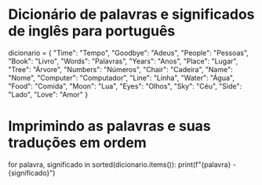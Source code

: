 # Dicionário de palavras e significados de inglês para português
dicionario = {
    "Time": "Tempo",
    "Goodbye": "Adeus",
    "People": "Pessoas",
    "Book": "Livro",
    "Words": "Palavras",
    "Years": "Anos",
    "Place": "Lugar",
    "Tree": "Árvore",
    "Numbers": "Números",
    "Chair": "Cadeira",
    "Name": "Nome",
    "Computer": "Computador",
    "Line": "Linha",
    "Water": "Água",
    "Food": "Comida",
    "Moon": "Lua",
    "Eyes": "Olhos",
    "Sky": "Céu",
    "Side": "Lado",
    "Love": "Amor"
}

# Imprimindo as palavras e suas traduções em ordem
for palavra, significado in sorted(dicionario.items()):
    print(f"{palavra} - {significado}")
